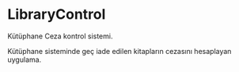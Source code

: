 # LibraryControl

Kütüphane Ceza kontrol sistemi.

Kütüphane sisteminde geç iade edilen kitapların cezasını hesaplayan uygulama.
